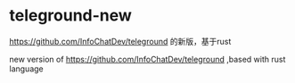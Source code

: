 # teleground-new
https://github.com/InfoChatDev/teleground 的新版，基于rust 

new version of https://github.com/InfoChatDev/teleground ,based with rust language
